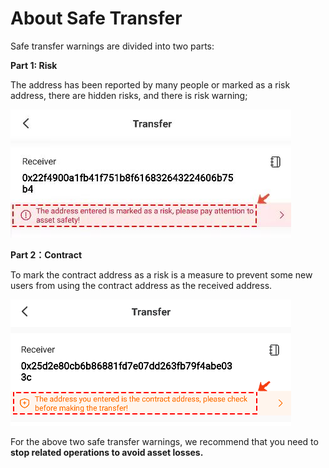# About Safe Transfer

Safe transfer warnings are divided into two parts:

**Part 1: Risk**

The address has been reported by many people or marked as a risk address, there are hidden risks, and there is  risk warning;

![](../.gitbook/assets/wechatimg194.jpeg)

**Part 2：Contract**

To mark the contract address as a risk is a measure to prevent some new users from using the contract address as the received address.

![](<../.gitbook/assets/image (32).png>)

For the above two safe transfer warnings, we recommend that you need to **stop related operations to avoid asset losses.**

